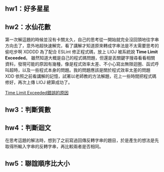 ## hw1：好多星星

## hw2：水仙花數
第一次解這題的時候並沒有卡關太久，自己的思考從一開始就完全沒回頭地往字串方向去了，意外地超快速解完，看了講解才知道原來轉成字串法是不太需要思考的偷吃步啊 XDDDD
為了配合 ESLint 修正程式碼，放上 LIOJ 被系統說 **Time Limit Exceeded**。
雖然知道大概是自己的程式碼問題，但還是丟關鍵字搜尋看看相關資料，發現可能的原因有幾種，像是程式效率太差、不小心寫出無限迴圈、函式呼叫超時，以及一些程式本身的問題。我的問題應該是關於程式效率太差的問題 XDD
依照之前看講解的記憶，試著以老師教的方法解題，花上一些時間把程式碼修好，再次上傳 LIOJ 總算成功了。

[Time Limit Exceeded錯誤的原因](https://www.itread01.com/content/1541355251.html)

## hw3：判斷質數

## hw4：判斷迴文
在思考這題的解法時，想到了之前寫過回傳反轉字串的題目，於是產生的想法是先取得所輸入字串的反轉字串，再比較兩者是否相同。

## hw5：聯誼順序比大小
